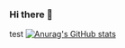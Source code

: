### Hi there 👋
 test
 [![Anurag's GitHub stats](https://github-readme-stats.vercel.app/api?username=dubbbbb)](https://github.com/anuraghazra/github-readme-stats)
<!--
**Dubbbbb/dubbbbb** is a ✨ _special_ ✨ repository because its `README.md` (this file) appears on your GitHub profile.

Here are some ideas to get you started:

- 🔭 I’m currently working on ...
- 🌱 I’m currently learning ...
- 👯 I’m looking to collaborate on ...
- 🤔 I’m looking for help with ...
- 💬 Ask me about ...
- 📫 How to reach me: ...
- 😄 Pronouns: ...
- ⚡ Fun fact: ...
-->
